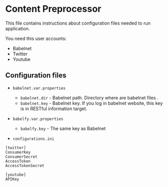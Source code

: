 # Content Preprocessor

This file contains instructions about configuration files needed to run application.

You need this user accounts:

* Babelnet
* Twitter
* Youtube

## Configuration files

* `babelnet.var.properties`
    * `babelnet.dir` - Babelnet path. Directory where are babelnet files  .
    * `babelnet.key` - Babelnet key. If you log in babelnet website, this key is in RESTful information target.

* `babelfy.var.properties`
    * `babelfy.key` - The same key as Babelnet

* `configurations.ini`

```
[twitter]
ConsumerKey
ConsumerSecret
AccessToken
AccessTokenSecret

[youtube]
APIKey
```


